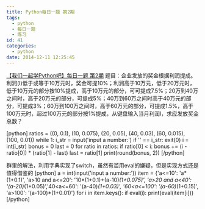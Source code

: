 ```yaml
---
title: Python每日一题 第2期
tags:
  - python
  - 每日一题
  - 练习
id: 41
categories:
  - python
date: 2014-12-11 12:25:45
---
```


[【我们一起学Python吧】每日一题 第2期](http://www.pythonla.com/read-17.html "【我们一起学Python吧】每日一题 第2期")
题目：企业发放的奖金根据利润提成。利润(I)低于或等于10万元时，奖金可提10%；利润高于10万元，低于20万元时，低于10万元的部分按10%提成，高于10万元的部分，可可提成7.5%；20万到40万之间时，高于20万元的部分，可提成5%；40万到60万之间时高于40万元的部分，可提成3%；60万到100万之间时，高于60万元的部分，可提成1.5%，高于100万元时，超过100万元的部分按1%提成，从键盘输入当月利润I，求应发放奖金总数？ 

[python]
ratios = ((0, 0.1), (10, 0.075), (20, 0.05), (40, 0.03), (60, 0.015), (100, 0.01))
while 1:
    i_str = input('input a number:')
    if '' == i_str:
        exit(0)
    i = int(i_str)
    bonus = 0
    last = 0
    for ratio in ratios:
        if ratio[0] &lt; i:
            bonus += (i - ratio[0]) * (ratio[1] - last)
            last = ratio[1]
    print(round(bonus, 2))
[/python]

群里的解法，利用字典实现了switch，虽然有滥用eval的嫌疑，但是实现方式还是值得借鉴的
[python]
a = int(input('input a number:'))
item = {'a&lt;=10': 'a*(1+0.1)', 'a&gt;10 and a&lt;=20': '10*(1+0.1)+(a-10)*(1+0.075)', 'a&gt;20 and a&lt;40': '(a-20)*(1+0.05)','40&lt;a&lt;=60': '(a-40)*(1+0.03)', '60&lt;a&lt;=100': '(a-60)*(1+0.15)', 'a&gt;100': '(a-100)*(1+0.01)'}
for i in item.keys():
    if eval(i):
        print(eval(item[i]))
[/python]
